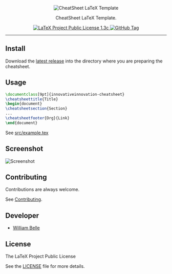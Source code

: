 <p align="center">
  <img alt="CheatSheet LaTeX Template" src="https://raw.githubusercontent.com/innovativeinnovation/cheatsheet-latex-template/master/docs/readme/readme-logo.png">
</p>

<p align="center">
  CheatSheet LaTeX Template.
</p>

<p align="center">
  <a href="https://raw.githubusercontent.com/innovativeinnovation/cheatsheet-latex-template/master/LICENSE">
    <img alt="LaTeX Project Public License 1.3c" src="https://img.shields.io/badge/license-LPPL%201.3c-blue.svg">
  </a>
  <a href='https://github.com/innovativeinnovation/cheatsheet-latex-template/tags'>
    <img alt="GitHub Tag" src="https://img.shields.io/github/tag/innovativeinnovation/cheatsheet-latex-template.svg" />
  </a>
</p>

---

Install
-------

Download the [latest release](https://github.com/innovativeinnovation/cheatsheet-latex-template/releases/latest)
into the directory where you are preparing the cheatsheet.

Usage
-----

```latex
\documentclass[9pt]{innovativeinnovation-cheatsheet}
\cheatsheettitle{Title}
\begin{document}
\cheatsheetsection{Section}
...
\cheatsheetfooter{Org}{Link}
\end{document}
```

See [src/example.tex](src/example.tex)

Screenshot
----------

![Screenshot](https://raw.githubusercontent.com/innovativeinnovation/cheatsheet-latex-template/master/docs/readme/screenshot.png)

Contributing
------------

Contributions are always welcome.

See [Contributing](CONTRIBUTING.md).

Developer
---------

* [William Belle](https://github.com/williambelle)

License
-------

The LaTeX Project Public License

See the [LICENSE](LICENSE) file for more details.
